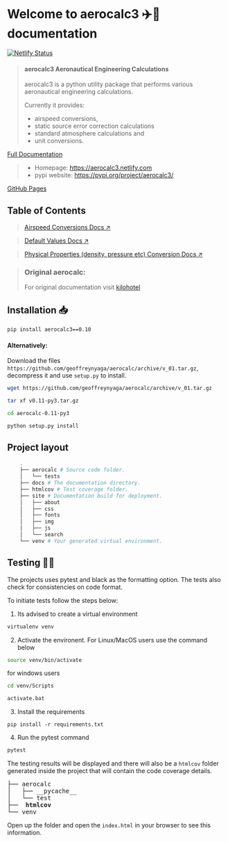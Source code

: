 # Welcome to aerocalc3 ✈️🧮 documentation

[![Netlify Status](https://api.netlify.com/api/v1/badges/fb968472-9209-45c9-a9e6-dfc8fc8bc92d/deploy-status)](https://app.netlify.com/sites/aerocalc3/deploys)

> #### aerocalc3 Aeronautical Engineering Calculations
>
> aerocalc3 is a python utility package that performs various aeronautical engineering calculations.
>
> Currently it provides:
>
> - airspeed conversions,
> - static source error correction calculations
> - standard atmosphere calculations and
> - unit conversions.

[Full Documentation ](https://aerocalc3.netlify.com)

> - Homepage: https://aerocalc3.netlify.com
> - pypi website: https://pypi.org/project/aerocalc3/

[GitHub Pages](https://geoffreynyaga.github.io/aerocalc/)

## Table of Contents

> [Airspeed Conversions Docs ↗️](docs/airspeed.md)

> [Default Values Docs ↗️](docs/defaults.md)

> [Physical Properties (density, pressure etc) Conversion Docs ↗️](docs/conversions.md)

> ### Original aerocalc:
>
> For original documentation visit [kilohotel](https://kilohotel.com/python/aerocalc/.)

## Installation 📥

```bash
pip install aerocalc3==0.10
```

#### Alternatively:

Download the files `https://github.com/geoffreynyaga/aerocalc/archive/v_01.tar.gz`, decompress it and use `setup.py` to install.

```bash
wget https://github.com/geoffreynyaga/aerocalc/archive/v_01.tar.gz

tar xf v0.11-py3.tar.gz

cd aerocalc-0.11-py3

python setup.py install
```

## Project layout

```bash
    .
    ├── aerocalc # Source code folder.
    │   └── tests
    ├── docs # The documentation directory.
    ├── htmlcov # Test coverage folder.
    ├── site # Documentation build for deployment.
    │   ├── about
    │   ├── css
    │   ├── fonts
    │   ├── img
    │   ├── js
    │   └── search
    └── venv # Your generated virtual environment.
```

## Testing 🧪🧪

The projects uses pytest and black as the formatting option. The tests also check for consistencies on code format.

To initiate tests follow the steps below:

1. Its advised to create a virtual environment

```bash
virtualenv venv
```

2. Activate the environent. For Linux/MacOS users use the command below

```bash
source venv/bin/activate
```

for windows users

```bash
cd venv/Scripts

activate.bat
```

3. Install the requirements

```shell
pip install -r requirements.txt
```

4. Run the pytest command

```bash
pytest
```

The testing results will be displayed and there will also be a `htmlcov` folder generated inside the project that will contain the code coverage details.

<pre>
├── aerocalc
│   ├── __pycache__
│   └── test
├──  <b>htmlcov</b>
└── venv
</pre>

Open up the folder and open the `index.html` in your browser to see this information.
